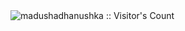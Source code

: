 <img src="https://profile-counter.glitch.me/{madushadhanushka}/count.svg" alt="madushadhanushka :: Visitor's Count" />
